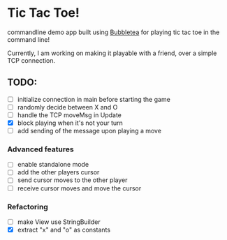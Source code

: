 # Tic Tac Toe!
commandline demo app built using [Bubbletea](https://github.com/charmbracelet/bubbletea) for playing tic tac toe in the command line!

Currently, I am working on making it playable with a friend, over a simple TCP connection.

## TODO:
- [ ] initialize connection in main before starting the game
- [ ] randomly decide between X and O
- [ ] handle the TCP moveMsg in Update
- [x] block playing when it's not your turn
- [ ] add sending of the message upon playing a move

### Advanced features
- [ ] enable standalone mode
- [ ] add the other players cursor
- [ ] send cursor moves to the other player
- [ ] receive cursor moves and move the cursor

### Refactoring
- [ ] make View use StringBuilder
- [x] extract "x" and "o" as constants
